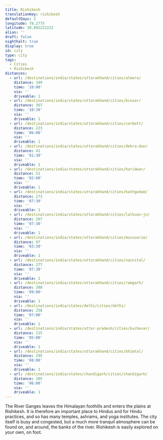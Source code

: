 ```yaml
---
title: Rishikesh
translationKey: rishikesh
defaultDays: 2
longitude: 78.2775
latitude: 30.092222222
alias: ''
draft: false
nighthalt: true
display: true
id: city
type: city
tags:
  - Cities
  - Rishikesh
distances:
  - url: /destinations/india/states/uttarakhand/cities/almora/
    distance: 349
    time: '10:00'
    via: ''
    driveable: 1
  - url: /destinations/india/states/uttarakhand/cities/binsar/
    distance: 367
    time: '10:30'
    via: ''
    driveable: 1
  - url: /destinations/india/states/uttarakhand/cities/corbett/
    distance: 223
    time: '06:00'
    via: ''
    driveable: 1
  - url: /destinations/india/states/uttarakhand/cities/dehra-dun/
    distance: 41
    time: '01:30'
    via: ''
    driveable: 1
  - url: /destinations/india/states/uttarakhand/cities/haridwar/
    distance: 51
    time: '02:00'
    via: ''
    driveable: 1
  - url: /destinations/india/states/uttarakhand/cities/kathgodam/
    distance: 273
    time: '07:30'
    via: ''
    driveable: 1
  - url: /destinations/india/states/uttarakhand/cities/lalkuan-jn/
    distance: 267
    time: '07:30'
    via: ''
    driveable: 1
  - url: /destinations/india/states/uttarakhand/cities/mussoorie/
    distance: 97
    time: '03:30'
    via: ''
    driveable: 1
  - url: /destinations/india/states/uttarakhand/cities/nainital/
    distance: 277
    time: '07:30'
    via: ''
    driveable: 1
  - url: /destinations/india/states/uttarakhand/cities/ramgarh/
    distance: 308
    time: '09:00'
    via: ''
    driveable: 1
  - url: /destinations/india/states/delhi/cities/delhi/
    distance: 258
    time: '07:00'
    via: ''
    driveable: 1
  - url: /destinations/india/states/uttar-pradesh/cities/kuchesar/
    distance: 215
    time: '05:00'
    via: ''
    driveable: 1
  - url: /destinations/india/states/uttarakhand/cities/bhimtal/
    distance: 295
    time: '08:00'
    via: ''
    driveable: 1
  - url: /destinations/india/states/chandigarh/cities/chandigarh/
    distance: 285
    time: '06:00'
    via: ''
    driveable: 1
---
```



































































































The River Ganges leaves the Himalayan foothills and enters the plains at Rishikesh. It is therefore an important place to Hindus and for Hindu practices, and so has many temples, ashrams, and yoga institutes. The city itself is busy and congested, but a much more tranquil atmosphere can be found on, and around, the banks of the river. Rishikesh is easily explored on your own, on foot.